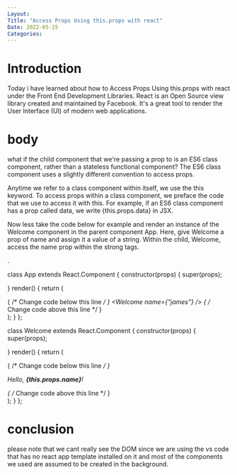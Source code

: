 ```yaml
---
Layout:
Title: "Access Props Using this.props with react"
Date: 2022-05-25
Categories:
---
```


# Introduction

Today i have learned about how to Access Props Using this.props with react
under the Front End Development Libraries.
React is an Open Source view library created and maintained by Facebook. It's a 
great tool to render the User Interface
(UI) of modern web applications.

# body

 what if the child component that we're passing a prop to is an ES6 class component, rather than a stateless functional component? The ES6 class component uses a slightly different convention to access props.

 Anytime we refer to a class component within itself, we use the this keyword. To access props within a class component, we preface the code that we use to access it with this. For example, if an ES6 class component has a prop called data, we write {this.props.data} in JSX.

 Now less take the code below for example and render an instance of the Welcome component in the parent component App. Here, give Welcome a prop of name and assign it a value of a string. Within the child, Welcome, access the name prop within the strong tags.

.


 class App extends React.Component {
  constructor(props) {
    super(props);

  }
  render() {
    return (
        <div>
            { /* Change code below this line */ }
            <Welcome name={"james"} />
            { /* Change code above this line */ }
        </div>
    );
  }
};

class Welcome extends React.Component {
  constructor(props) {
    super(props);

  }
  render() {
    return (
        <div>
          { /* Change code below this line */ }
          <p>Hello, <strong>{this.props.name}</strong>!</p>
          { /* Change code above this line */ }
        </div>
    );
  }
};

# conclusion
please note that  we cant really see the DOM since we are using the 
vs code that has no react app template installed
on it and most of the components we used are assumed to be created in the background.
